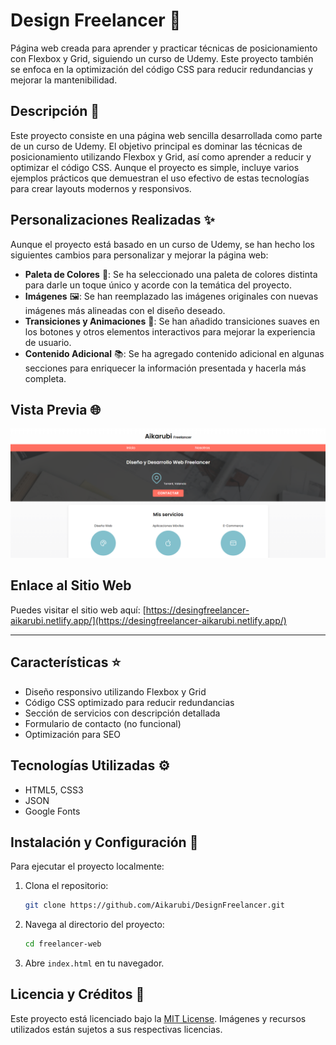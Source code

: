 # Design Freelancer 🎨

Página web creada para aprender y practicar técnicas de posicionamiento con Flexbox y Grid, siguiendo un curso de Udemy. Este proyecto también se enfoca en la optimización del código CSS para reducir redundancias y mejorar la mantenibilidad.

## Descripción 📄

Este proyecto consiste en una página web sencilla desarrollada como parte de un curso de Udemy. El objetivo principal es dominar las técnicas de posicionamiento utilizando Flexbox y Grid, así como aprender a reducir y optimizar el código CSS. Aunque el proyecto es simple, incluye varios ejemplos prácticos que demuestran el uso efectivo de estas tecnologías para crear layouts modernos y responsivos.

## Personalizaciones Realizadas ✨

Aunque el proyecto está basado en un curso de Udemy, se han hecho los siguientes cambios para personalizar y mejorar la página web:

- **Paleta de Colores** 🎨: Se ha seleccionado una paleta de colores distinta para darle un toque único y acorde con la temática del proyecto.
- **Imágenes** 🖼️: Se han reemplazado las imágenes originales con nuevas imágenes más alineadas con el diseño deseado.
- **Transiciones y Animaciones** 💨: Se han añadido transiciones suaves en los botones y otros elementos interactivos para mejorar la experiencia de usuario.
- **Contenido Adicional** 📚: Se ha agregado contenido adicional en algunas secciones para enriquecer la información presentada y hacerla más completa.

## Vista Previa 🌐

![Vista previa del proyecto](/assets/img/screenshot/view.png)

## Enlace al Sitio Web

Puedes visitar el sitio web aquí: [https://desingfreelancer-aikarubi.netlify.app/](https://desingfreelancer-aikarubi.netlify.app/)

---

## Características ⭐

- Diseño responsivo utilizando Flexbox y Grid
- Código CSS optimizado para reducir redundancias
- Sección de servicios con descripción detallada
- Formulario de contacto (no funcional)
- Optimización para SEO

## Tecnologías Utilizadas ⚙️

- HTML5, CSS3
- JSON
- Google Fonts

## Instalación y Configuración 🔧

Para ejecutar el proyecto localmente:

1. Clona el repositorio:
   ```bash
   git clone https://github.com/Aikarubi/DesignFreelancer.git
   
2. Navega al directorio del proyecto:
   ```bash
   cd freelancer-web

4. Abre `index.html` en tu navegador.

## Licencia y Créditos 📝

Este proyecto está licenciado bajo la [MIT License](https://choosealicense.com/licenses/mit/). Imágenes y recursos utilizados están sujetos a sus respectivas licencias.

